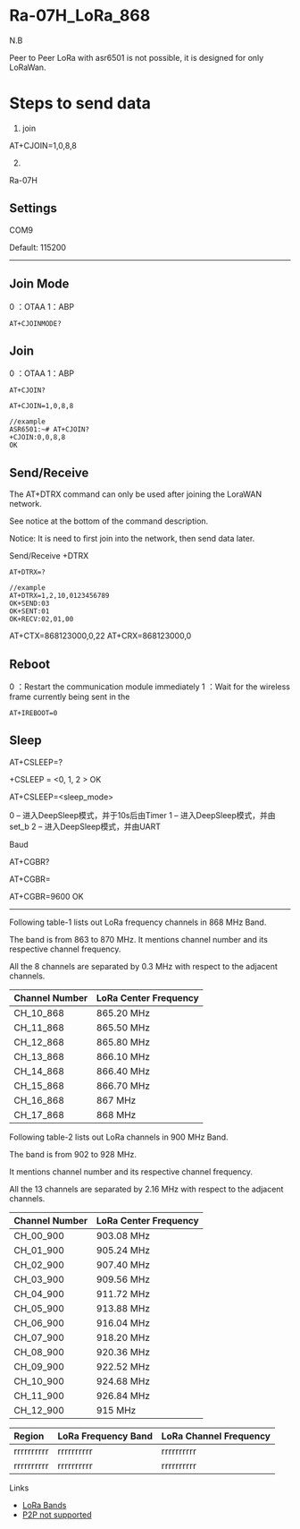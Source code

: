 # Ra-07H_LoRa_868

N.B

Peer to Peer LoRa with asr6501 is not possible, it is designed for only LoRaWan.

# Steps to send data

1. join

AT+CJOIN=1,0,8,8

2.


Ra-07H

## Settings

COM9

Default: 115200

---

## Join Mode

0 ：OTAA
1：ABP
```
AT+CJOINMODE?
```

## Join

0 ：OTAA
1：ABP
```
AT+CJOIN?

AT+CJOIN=1,0,8,8

//example
ASR6501:~# AT+CJOIN?
+CJOIN:0,0,8,8
OK

```

## Send/Receive

The AT+DTRX command can only be used after joining the LoraWAN network.

See notice at the bottom of the command description.

Notice: It is need to first join into the network, then send data later.

Send/Receive +DTRX

```
AT+DTRX=?

//example
AT+DTRX=1,2,10,0123456789
OK+SEND:03
OK+SENT:01
OK+RECV:02,01,00
```

AT+CTX=868123000,0,22
AT+CRX=868123000,0

## Reboot

0 ：Restart the communication module immediately
1 ：Wait for the wireless frame currently being sent in the

```
AT+IREBOOT=0
```

## Sleep

AT+CSLEEP=?

+CSLEEP = <0, 1, 2 >
OK

AT+CSLEEP=<sleep_mode>

0 – 进入DeepSleep模式，并于10s后由Timer
1 – 进入DeepSleep模式，并由set_b
2 – 进入DeepSleep模式，并由UART

Baud

AT+CGBR?

AT+CGBR=<baud>

AT+CGBR=9600 OK


---



Following table-1 lists out LoRa frequency channels in 868 MHz Band.

The band is from 863 to 870 MHz. It mentions channel number and its respective channel frequency. 

All the 8 channels are separated by 0.3 MHz with respect to the adjacent channels.

| Channel Number  | LoRa Center Frequency |
| :------------ | :------------ |
|CH_10_868 |865.20 MHz |
|CH_11_868 |865.50 MHz |
|CH_12_868 |865.80 MHz |
|CH_13_868 |866.10 MHz |
|CH_14_868 |866.40 MHz |
|CH_15_868 |866.70 MHz |
|CH_16_868 |867 MHz |
|CH_17_868 |868 MHz |

Following table-2 lists out LoRa channels in 900 MHz Band.

The band is from 902 to 928 MHz.
 
It mentions channel number and its respective channel frequency.
  
All the 13 channels are separated by 2.16 MHz with respect to the adjacent channels.

| Channel Number  | LoRa Center Frequency |
| :------------ | :------------ |
|CH_00_900 |903.08 MHz |
|CH_01_900 |905.24 MHz |
|CH_02_900 |907.40 MHz |
|CH_03_900 |909.56 MHz |
|CH_04_900 |911.72 MHz |
|CH_05_900 |913.88 MHz |
|CH_06_900 |916.04 MHz |
|CH_07_900 |918.20 MHz |
|CH_08_900 |920.36 MHz |
|CH_09_900 |922.52 MHz |
|CH_10_900 |924.68 MHz |
|CH_11_900 |926.84 MHz |
|CH_12_900 |915 MHz |






| Region  | LoRa Frequency Band | LoRa Channel Frequency |
| :------------ | :------------ | :------------ |
|rrrrrrrrrr |rrrrrrrrrr | rrrrrrrrrr | 
|rrrrrrrrrr |rrrrrrrrrr | rrrrrrrrrr | 

Links
- [LoRa Bands](https://www.rfwireless-world.com/Tutorials/LoRa-frequency-bands.html)
- [P2P not supported](https://forum.m5stack.com/topic/3746/lora-module-asr6501-with-arduino/10)


